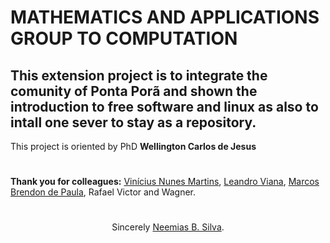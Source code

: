 # MATHEMATICS AND APPLICATIONS GROUP TO COMPUTATION

## This extension project is to integrate the comunity of Ponta Porã and shown the introduction to free software and linux as also to intall one sever to stay as a repository.

This project is oriented by PhD **Wellington Carlos de Jesus**

#
**Thank you for colleagues:** [Vinícius Nunes Martins](https://github.com/ViniciusNunesMartins), [Leandro Viana](https://github.com/leandrocodes), [Marcos Brendon de Paula](https://github.com/WinDeveloper), Rafael Victor and Wagner.
#

<p align="center">Sincerely <a href="https://github.com/neemiasbsilva"> Neemias B. Silva</a>.</p>